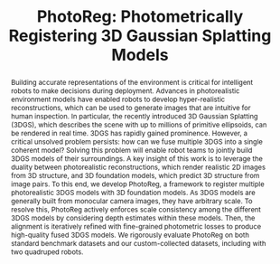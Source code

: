 ---
id:             2024-photoreg
title:          "PhotoReg: Photometrically Registering 3D Gaussian Splatting Models"
authors:
    - Ziwen Yuan
    - Me
    - MJR
    - Will
venue:          Under Review         
year:           "2024-10"
thumbnail:      assets/moreresearch/photoreg/photoreg.png
links:
    website:    https://ziweny11.github.io/photoreg/
    paper:      https://arxiv.org/abs/2410.05044

layout: project
short_title: Photometrically Registering 3D Gaussian Splatting Models
abstract: "Building accurate representations of the environment is critical for intelligent robots to make decisions during deployment. Advances in photorealistic environment models have enabled robots to develop hyper-realistic reconstructions, which can be used to generate images that are intuitive for human inspection. In particular, the recently introduced 3D Gaussian Splatting (3DGS), which describes the scene with up to millions of primitive ellipsoids, can be rendered in real time. 3DGS has rapidly gained prominence. However, a critical unsolved problem persists: how can we fuse multiple 3DGS into a single coherent model? Solving this problem will enable robot teams to jointly build 3DGS models of their surroundings. A key insight of this work is to leverage the duality between photorealistic reconstructions, which render realistic 2D images from 3D structure, and 3D foundation models, which predict 3D structure from image pairs. To this end, we develop PhotoReg, a framework to register multiple photorealistic 3DGS models with 3D foundation models. As 3DGS models are generally built from monocular camera images, they have arbitrary scale. To resolve this, PhotoReg actively enforces scale consistency among the different 3DGS models by considering depth estimates within these models. Then, the alignment is iteratively refined with fine-grained photometric losses to produce high-quality fused 3DGS models. We rigorously evaluate PhotoReg on both standard benchmark datasets and our custom-collected datasets, including with two quadruped robots."
---